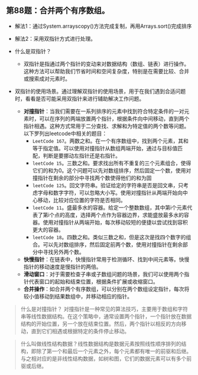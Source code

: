 ## 第88题：合并两个有序数组。

- 解法1：通过System.arrayscopy()方法完成复制，再用Arrays.sort()完成排序


- 解法2：采用双指针方式进行处理。


- 什么是双指针？
  - 双指针是指通过两个指针的变动来对数据结构（数组、链表）进行操作。这种方法可以帮助我们节省时间和空间复杂度，特别是在需要比较、合并或搜索成对元素时。


- 双指针的使用场景。通过理解双指针的使用场景，用于在我们遇到合适问题时，看看是否可能采用双指针来进行辅助解决工作问题。
  - <b>对撞指针</b>：当我们需要在一系列排序的元素中找到符合特定条件的一对元素时，可以在序列的两端放置两个指针，根据条件向中间移动，直到两个指针相遇。这种方式常用于二分查找、求解和为特定值的两个数等问题。以下罗列出leetcode中相关的题目：
    - `LeetCode 167`。两数之和。在一个有序数组中，找到两个元素，其和等于指定值。可以使用对撞指针从数组两端开始，通过与目标值匹配，判断是要挪动左指针还是右指针。
    - `leetCode 15`。三数之和。要求找出所有不重复的三个元素组合，使得它们的和为0。这个问题可以先对数组排序，然后固定一个数，使用对撞指针在剩余的部分中寻找两个数使得他们的和为固
    - `leetCode 125`。回文字符串。验证给定的字符串是否是回文串，只考虑字母和数字字符，可以忽略大小写。使用对撞指针从两端开始向中心移动，比较对应位置的字符是否相同。
    - `leetCode 11`。盛最多水的容器。给定一个整数数组，其中第i个元素代表了第i个点的高度，选择两个点作为容器边界，求能盛放最多水的容器。使用对撞指针从两端开始，每次移动较短的便捷以尝试找到容积更大的容器。
    - `leetCode 18`。四数之和。类似三数之和，但是这次是找四个数字的组合。可以先对数组排序，然后固定前两个数，使用对撞指针在剩余部分中寻找另外两个数。
  - <b>快慢指针</b>：在链表中，快慢指针常用于检测循环、找到中间元素等。快慢指针的移动速度是慢指针的两倍。
  - <b>滑动窗口</b>：对于需要检查子串或子数组问题的场景，我们可以使用两个指针代表窗口的起始和结束位置，根据条件扩展或收缩窗口。
  - <b>合并操作</b>：如合并两个有序数组，可以分别在两个数组设定指针，每次将较小值移动到结果数组中，并移动相应的指针。

> 什么是对撞指针？ 对撞指针是一种常见的算法技巧，主要用于数组和字符串等线性数据结构。在这个策略中，通常设置两个指针，一个指针放在数据结构的开始位置，另一个放在结束位置。然后，两个指针以相反的方向移动，直到它们相遇或根据特定的条件停止移动。

> 什么叫做线性结构数据？线性数据结构是数据元素按照线性顺序排列的结构，即除了第一个和最后一个元素之外，每个元素都有唯一的前驱和后继。与之相对应的是非线性结构数据，如树和图，它们的数据元素可以有多个前驱或后继。